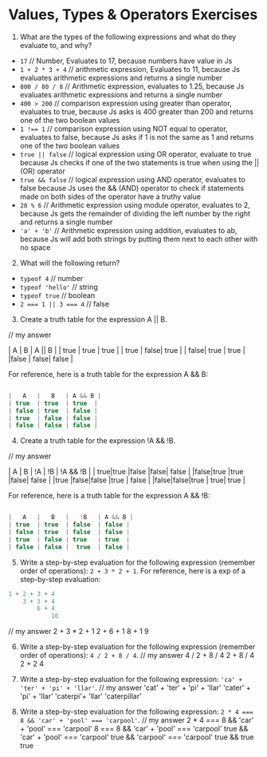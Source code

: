 # Values, Types & Operators Exercises

1. What are the types of the following expressions and what do they evaluate to, and why?
* `17` // Number, Evaluates to 17, because numbers have value in Js
* `1 + 2 * 3 + 4` // arithmetic expression, Evaluates to 11, because Js evaluates arithmetic expressions and returns a single number
* `800 / 80 / 8` // Arithmetic expression, evaluates to 1.25, because Js evaluates arithmetic expressions and returns a single number
* `400 > 200` // comparison expression using greater than operator, evaluates to true, because Js asks is 400 greater than 200 and returns one of the two boolean values
* `1 !== 1` // comparison expression using NOT equal to operator, evaluates to false, because Js asks if 1 is not the same as 1 and returns one of the two boolean values
* `true || false` // logical expression using OR operator, evaluate to true because Js checks if one of the two statements is true when using the || (OR) operator
* `true && false` // logical expression using AND operator, evaluates to false because Js uses the && (AND) operator to check if statements made on both sides of the operator have a truthy value
* `20 % 6` // Arithmetic expression using module operator, evaluates to 2, because Js gets the remainder of dividing the left number by the right and returns a single number
* `'a' + 'b'` // Arithmetic expression using addition, evaluates to ab, because Js will add both strings by putting them next to each other with no space

2. What will the following return?
* `typeof 4` // number
*  `typeof 'hello'` // string
*  `typeof true` // boolean
* `2 === 1 || 3 === 4` // false

3. Create a truth table for the expression A || B.

// my answer

| A    |  B   | A || B |
| true | true | true   |
| true | false| true   |
| false| true | true   |
|false | false| false  |



For reference, here is a truth table for the expression A && B:

``` js

|   A   |   B   | A && B |
| true  | true  | true  |
| false | true  | false |
| true  | false | false |
| false | false | false |

```
4. Create a truth table for the expression !A && !B.

// my answer

|  A  |  B  |  !A  | !B  | !A  && !B |
| true|true |false |false| false     |
|false|true |true  |false| false     |
|true |false|false |true | false     |
|false|false|true  | true| true      |



For reference, here is a truth table for the expression A && !B:

``` js

|   A   |   B   |   !B   | A && B |
| true  | true  | false  | false |
| false | true  | false  | false |
| true  | false | true   | true  |
| false | false |  true  | false |

```
5. Write a step-by-step evaluation for the following expression (remember order of operations): `2 + 3 * 2 + 1`.
  For reference, here is a exp of a step-by-step evaluation:
  ```js
  1 + 2 + 3 + 4            
      3 + 3 + 4
          6 + 4
              10
  ```

//  my answer
2 + 3 * 2 + 1
    2 + 6 + 1
        8 + 1
            9


 6. Write a step-by-step evaluation for the following expression (remember order of operations): `4 / 2 + 8 / 4`.
// my answer
4 / 2 + 8 / 4
    2 + 8 / 4
        2 + 2
            4



 7. Write a step-by-step evaluation for the following expression: `'ca' + 'ter' + 'pi' + 'llar'`.
// my answer
'cat' + 'ter' + 'pi' + 'llar'
      'cater' + 'pi' + 'llar'
            'caterpi'+ 'llar'
                'caterpillar'

8. Write a step-by-step evaluation for the following expression: `2 * 4 === 8 && 'car' + 'pool' === 'carpool'`.
// my answer
2 * 4 === 8 && 'car' + 'pool' === 'carpool'
    8 === 8 && 'car' + 'pool' === 'carpool'
       true && 'car' + 'pool' === 'carpool'
            true && 'carpool' === 'carpool'
                              true && true
                                      true
